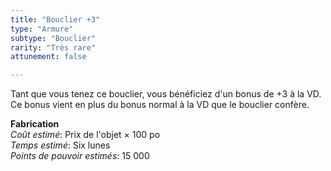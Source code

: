 ```yaml
---
title: "Bouclier +3"
type: "Armure"
subtype: "Bouclier"
rarity: "Très rare"
attunement: false

---
```

Tant que vous tenez ce bouclier, vous bénéficiez d'un bonus de +3 à la VD. Ce bonus vient en plus du bonus normal à la VD que le bouclier confère.

**Fabrication**  
*Coût estimé*: Prix de l'objet × 100 po  
*Temps estimé*: Six lunes  
*Points de pouvoir estimés*: 15 000  
